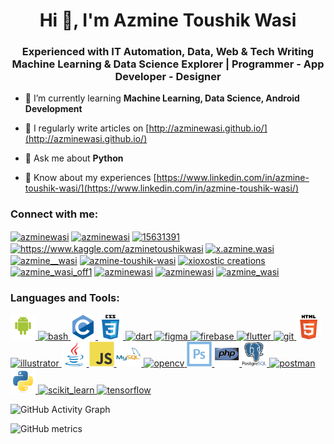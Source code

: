 <h1 align="center">Hi 👋, I'm Azmine Toushik Wasi</h1>
<h3 align="center">Experienced with IT Automation, Data, Web & Tech Writing </br> Machine Learning & Data Science Explorer | Programmer - App Developer - Designer</h3>


- 🌱 I’m currently learning **Machine Learning, Data Science, Android Development**

- 📝 I regularly write articles on [http://azminewasi.github.io/](http://azminewasi.github.io/)

- 💬 Ask me about **Python**

- 📄 Know about my experiences [https://www.linkedin.com/in/azmine-toushik-wasi/](https://www.linkedin.com/in/azmine-toushik-wasi/)


<h3 align="left">Connect with me:</h3>
<p align="left">
<a href="https://codepen.io/azminewasi" target="blank"><img align="center" src="https://cdn.jsdelivr.net/npm/simple-icons@3.0.1/icons/codepen.svg" alt="azminewasi" height="30" width="40" /></a>
<a href="https://twitter.com/azminewasi" target="blank"><img align="center" src="https://cdn.jsdelivr.net/npm/simple-icons@3.0.1/icons/twitter.svg" alt="azminewasi" height="30" width="40" /></a>
<a href="https://stackoverflow.com/users/15631391" target="blank"><img align="center" src="https://cdn.jsdelivr.net/npm/simple-icons@3.0.1/icons/stackoverflow.svg" alt="15631391" height="30" width="40" /></a>
<a href="https://kaggle.com/https://www.kaggle.com/azminetoushikwasi" target="blank"><img align="center" src="https://cdn.jsdelivr.net/npm/simple-icons@3.0.1/icons/kaggle.svg" alt="https://www.kaggle.com/azminetoushikwasi" height="30" width="40" /></a>
<a href="https://fb.com/x.azmine.wasi" target="blank"><img align="center" src="https://cdn.jsdelivr.net/npm/simple-icons@3.0.1/icons/facebook.svg" alt="x.azmine.wasi" height="30" width="40" /></a>
<a href="https://instagram.com/azmine__wasi" target="blank"><img align="center" src="https://cdn.jsdelivr.net/npm/simple-icons@3.0.1/icons/instagram.svg" alt="azmine__wasi" height="30" width="40" /></a>
<a href="https://dribbble.com/azmine-toushik-wasi" target="blank"><img align="center" src="https://cdn.jsdelivr.net/npm/simple-icons@3.0.1/icons/dribbble.svg" alt="azmine-toushik-wasi" height="30" width="40" /></a>
<a href="https://www.youtube.com/c/xioxostic creations" target="blank"><img align="center" src="https://cdn.jsdelivr.net/npm/simple-icons@3.0.1/icons/youtube.svg" alt="xioxostic creations" height="30" width="40" /></a>
<a href="https://www.hackerrank.com/azmine_wasi_off1" target="blank"><img align="center" src="https://cdn.jsdelivr.net/npm/simple-icons@3.0.1/icons/hackerrank.svg" alt="azmine_wasi_off1" height="30" width="40" /></a>
<a href="https://codeforces.com/profile/azminewasi" target="blank"><img align="center" src="https://cdn.jsdelivr.net/npm/simple-icons@3.0.1/icons/codeforces.svg" alt="azminewasi" height="30" width="40" /></a>
<a href="https://www.leetcode.com/azminewasi" target="blank"><img align="center" src="https://cdn.jsdelivr.net/npm/simple-icons@3.0.1/icons/leetcode.svg" alt="azminewasi" height="30" width="40" /></a>
<a href="https://www.topcoder.com/members/azmine_wasi" target="blank"><img align="center" src="https://cdn.jsdelivr.net/npm/simple-icons@3.0.1/icons/topcoder.svg" alt="azmine_wasi" height="30" width="40" /></a>
</p>

<h3 align="left">Languages and Tools:</h3>
<p align="left"> <a href="https://developer.android.com" target="_blank"> <img src="https://raw.githubusercontent.com/devicons/devicon/master/icons/android/android-original-wordmark.svg" alt="android" width="40" height="40"/> </a> <a href="https://www.gnu.org/software/bash/" target="_blank"> <img src="https://www.vectorlogo.zone/logos/gnu_bash/gnu_bash-icon.svg" alt="bash" width="40" height="40"/> </a> <a href="https://www.cprogramming.com/" target="_blank"> <img src="https://raw.githubusercontent.com/devicons/devicon/master/icons/c/c-original.svg" alt="c" width="40" height="40"/> </a> <a href="https://www.w3schools.com/css/" target="_blank"> <img src="https://raw.githubusercontent.com/devicons/devicon/master/icons/css3/css3-original-wordmark.svg" alt="css3" width="40" height="40"/> </a> <a href="https://dart.dev" target="_blank"> <img src="https://www.vectorlogo.zone/logos/dartlang/dartlang-icon.svg" alt="dart" width="40" height="40"/> </a> <a href="https://www.figma.com/" target="_blank"> <img src="https://www.vectorlogo.zone/logos/figma/figma-icon.svg" alt="figma" width="40" height="40"/> </a> <a href="https://firebase.google.com/" target="_blank"> <img src="https://www.vectorlogo.zone/logos/firebase/firebase-icon.svg" alt="firebase" width="40" height="40"/> </a> <a href="https://flutter.dev" target="_blank"> <img src="https://www.vectorlogo.zone/logos/flutterio/flutterio-icon.svg" alt="flutter" width="40" height="40"/> </a> <a href="https://git-scm.com/" target="_blank"> <img src="https://www.vectorlogo.zone/logos/git-scm/git-scm-icon.svg" alt="git" width="40" height="40"/> </a> <a href="https://www.w3.org/html/" target="_blank"> <img src="https://raw.githubusercontent.com/devicons/devicon/master/icons/html5/html5-original-wordmark.svg" alt="html5" width="40" height="40"/> </a> <a href="https://www.adobe.com/in/products/illustrator.html" target="_blank"> <img src="https://www.vectorlogo.zone/logos/adobe_illustrator/adobe_illustrator-icon.svg" alt="illustrator" width="40" height="40"/> </a> <a href="https://www.java.com" target="_blank"> <img src="https://raw.githubusercontent.com/devicons/devicon/master/icons/java/java-original.svg" alt="java" width="40" height="40"/> </a> <a href="https://developer.mozilla.org/en-US/docs/Web/JavaScript" target="_blank"> <img src="https://raw.githubusercontent.com/devicons/devicon/master/icons/javascript/javascript-original.svg" alt="javascript" width="40" height="40"/> </a> <a href="https://www.mysql.com/" target="_blank"> <img src="https://raw.githubusercontent.com/devicons/devicon/master/icons/mysql/mysql-original-wordmark.svg" alt="mysql" width="40" height="40"/> </a> <a href="https://opencv.org/" target="_blank"> <img src="https://www.vectorlogo.zone/logos/opencv/opencv-icon.svg" alt="opencv" width="40" height="40"/> </a> <a href="https://www.photoshop.com/en" target="_blank"> <img src="https://raw.githubusercontent.com/devicons/devicon/master/icons/photoshop/photoshop-line.svg" alt="photoshop" width="40" height="40"/> </a> <a href="https://www.php.net" target="_blank"> <img src="https://raw.githubusercontent.com/devicons/devicon/master/icons/php/php-original.svg" alt="php" width="40" height="40"/> </a> <a href="https://www.postgresql.org" target="_blank"> <img src="https://raw.githubusercontent.com/devicons/devicon/master/icons/postgresql/postgresql-original-wordmark.svg" alt="postgresql" width="40" height="40"/> </a> <a href="https://postman.com" target="_blank"> <img src="https://www.vectorlogo.zone/logos/getpostman/getpostman-icon.svg" alt="postman" width="40" height="40"/> </a> <a href="https://www.python.org" target="_blank"> <img src="https://raw.githubusercontent.com/devicons/devicon/master/icons/python/python-original.svg" alt="python" width="40" height="40"/> </a> <a href="https://scikit-learn.org/" target="_blank"> <img src="https://upload.wikimedia.org/wikipedia/commons/0/05/Scikit_learn_logo_small.svg" alt="scikit_learn" width="40" height="40"/> </a> <a href="https://www.tensorflow.org" target="_blank"> <img src="https://www.vectorlogo.zone/logos/tensorflow/tensorflow-icon.svg" alt="tensorflow" width="40" height="40"/> </a> </p>


![GitHub Activity Graph](https://activity-graph.herokuapp.com/graph?username=azminewasi)  

![GitHub metrics](https://metrics.lecoq.io/azminewasi)  

